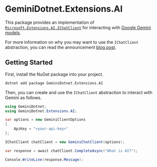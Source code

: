 # GeminiDotnet.Extensions.AI

This package provides an implementation of [`Microsoft.Extensions.AI.IChatClient`](https://learn.microsoft.com/dotnet/api/microsoft.extensions.ai.ichatclient) for interacting with [Google Gemini models](https://deepmind.google/technologies/gemini/).

For more information on why you may want to use the `IChatClient` abstraction, you can read the announcement [blog post](https://devblogs.microsoft.com/dotnet/introducing-microsoft-extensions-ai-preview/).

## Getting Started

First, install the NuGet package into your project.

```sh
dotnet add package GeminiDotnet.Extensions.AI
```

Then, you can create and use the `IChatClient` abstraction to interact with Gemini as follows.

```cs
using GeminiDotnet;
using GeminiDotnet.Extensions.AI;

var options = new GeminiClientOptions 
{
    ApiKey = "<your-api-key>"
};

IChatClient chatClient = new GeminiChatClient(options);

var response = await chatClient.CompleteAsync("What is AI?"); 

Console.WriteLine(response.Message);
```
